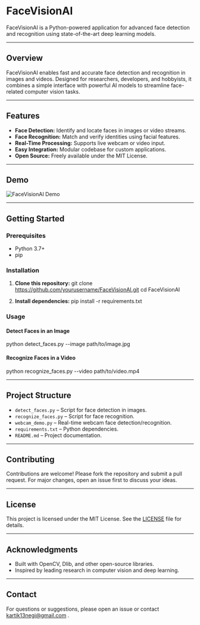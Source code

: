 # FaceVisionAI

FaceVisionAI is a Python-powered application for advanced face detection and recognition using state-of-the-art deep learning models.

---

## Overview

FaceVisionAI enables fast and accurate face detection and recognition in images and videos. Designed for researchers, developers, and hobbyists, it combines a simple interface with powerful AI models to streamline face-related computer vision tasks.

---

## Features

- **Face Detection:** Identify and locate faces in images or video streams.
- **Face Recognition:** Match and verify identities using facial features.
- **Real-Time Processing:** Supports live webcam or video input.
- **Easy Integration:** Modular codebase for custom applications.
- **Open Source:** Freely available under the MIT License.

---

## Demo

![FaceVisionAI Demo](demo.png)

---

## Getting Started

### Prerequisites

- Python 3.7+
- pip

### Installation

1. **Clone this repository:**
git clone https://github.com/yourusername/FaceVisionAI.git
cd FaceVisionAI


2. **Install dependencies:**
pip install -r requirements.txt


### Usage

#### Detect Faces in an Image
python detect_faces.py --image path/to/image.jpg


#### Recognize Faces in a Video
python recognize_faces.py --video path/to/video.mp4



---

## Project Structure

- `detect_faces.py` – Script for face detection in images.
- `recognize_faces.py` – Script for face recognition.
- `webcam_demo.py` – Real-time webcam face detection/recognition.
- `requirements.txt` – Python dependencies.
- `README.md` – Project documentation.

---

## Contributing

Contributions are welcome! Please fork the repository and submit a pull request. For major changes, open an issue first to discuss your ideas.

---

## License

This project is licensed under the MIT License. See the [LICENSE](LICENSE) file for details.

---

## Acknowledgments

- Built with OpenCV, Dlib, and other open-source libraries.
- Inspired by leading research in computer vision and deep learning.

---

## Contact

For questions or suggestions, please open an issue or contact kartik13negi@gmail.com .




